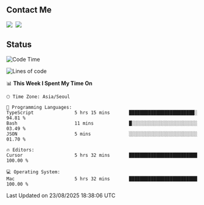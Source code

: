 ## Contact Me
<a href="https://instagram.com/_hongrok"><img src="https://img.shields.io/badge/Instagram-E4405F?style=for-the-badge&logo=Instagram&logoColor=white"/></a>&nbsp;
<img src="https://img.shields.io/badge/HongRok @hlog2e-5865F2?style=for-the-badge&logo=Discord&logoColor=white"/>&nbsp;

## Status

<!--START_SECTION:waka-->
![Code Time](http://img.shields.io/badge/Code%20Time-1%2C011%20hrs%2020%20mins-blue)

![Lines of code](https://img.shields.io/badge/From%20Hello%20World%20I%27ve%20Written-724.1%20thousand%20lines%20of%20code-blue)

📊 **This Week I Spent My Time On** 

```text
🕑︎ Time Zone: Asia/Seoul

💬 Programming Languages: 
TypeScript               5 hrs 15 mins       ████████████████████████░   94.81 % 
Bash                     11 mins             █░░░░░░░░░░░░░░░░░░░░░░░░   03.49 % 
JSON                     5 mins              ░░░░░░░░░░░░░░░░░░░░░░░░░   01.70 % 

🔥 Editors: 
Cursor                   5 hrs 32 mins       █████████████████████████   100.00 % 

💻 Operating System: 
Mac                      5 hrs 32 mins       █████████████████████████   100.00 % 
```


 Last Updated on 23/08/2025 18:38:06 UTC
<!--END_SECTION:waka-->
